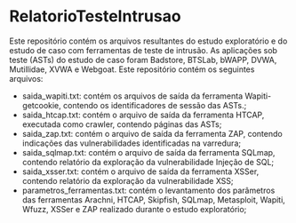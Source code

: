 # RelatorioTesteIntrusao
Este repositório contém os arquivos resultantes do estudo exploratório e do estudo de caso com ferramentas de teste de intrusão.
As aplicações sob teste (ASTs) do estudo de caso foram Badstore, BTSLab, bWAPP, DVWA, Mutillidae, XVWA e Webgoat.
Este repositório contém os seguintes arquivos:
- saida_wapiti.txt: contém os arquivos de saída da ferramenta Wapiti-getcookie, contendo os identificadores de sessão das ASTs.;
- saida_htcap.txt: contém o arquivo de saída da ferramenta HTCAP, executada como crawler, contendo páginas das ASTs;
- saida_zap.txt: contém o arquivo de saída da ferramenta ZAP, contendo indicações das vulnerabilidades identificadas na varredura;
- saida_sqlmap.txt: contém o arquivo de saída da ferramenta SQLmap, contendo relatório da exploração da vulnerabilidade Injeção de SQL;
- saida_xsser.txt: contém o arquivo de saída da ferramenta XSSer, contendo relatório da exploração da vulnerabilidade XSS;
- parametros_ferramentas.txt: contém o levantamento dos parâmetros das ferramentas Arachni, HTCAP, 
  Skipfish, SQLmap, Metasploit, Wapiti, Wfuzz, XSSer e ZAP realizado durante o estudo exploratório;
